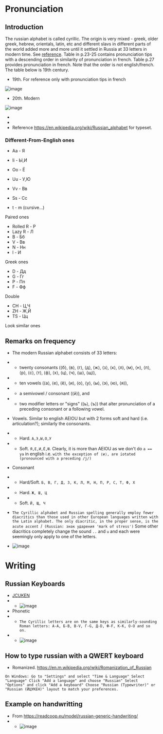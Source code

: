 # Pronunciation
## Introduction
The russian alphabet is called cyrillic. The origin is very mixed - greek, older greek, hebrew, orientals, latin, etc and different slavs in different parts of the world added more and more until it settled in Russia at 33 letters in modern time. See [reference](https://en.wikipedia.org/wiki/Russian_alphabet#/media/File:Historical_evolution_of_the_Russian_Cyrillic_alphabet,_until_the_19th_century_(Grech).jpg). Table in p.23-25 contains pronunciation tips with a descending order in similarity of pronunciation in french. Table p.27 provides pronunciation in french. Note that the order is not english/french. The table below is 19th century.
* 19th. For reference only with pronunciation tips in french

![image](https://github.com/jhmlam/Russian/assets/33080741/fcd974fe-2202-45c0-883f-6b4a5759430b)

* 20th. Modern

![image](https://github.com/jhmlam/Russian/assets/33080741/8515dce1-9e3a-473b-9520-fec094de1810)


* 
* 
* Reference https://en.wikipedia.org/wiki/Russian_alphabet for typeset. 
### Different-From-English ones
* Aa - Я
* Ii - Ы,И
* Oo - Ё
* Uu - У,Ю

* Vv - Вв
* Ss - Сс
* t - m (cursive...)

Paired ones
* Rolled R - Р
* Lazy R - Л
* B - Бб
* V - Вв
* N - Нн
* I - И

Greek ones
* D - Дд
* G - Гг
* P - Пп
* F - Фф

Double
* CH - Ц,Ч
* ZH - Ж,Й
* TS - Цц

Look similar ones


## Remarks on frequency


* The modern Russian alphabet consists of 33 letters: 
* * twenty consonants (⟨б⟩, ⟨в⟩, ⟨г⟩, ⟨д⟩, ⟨ж⟩, ⟨з⟩, ⟨к⟩, ⟨л⟩, ⟨м⟩, ⟨н⟩, ⟨п⟩, ⟨р⟩, ⟨с⟩, ⟨т⟩, ⟨ф⟩, ⟨х⟩, ⟨ц⟩, ⟨ч⟩, ⟨ш⟩, ⟨щ⟩), 
* * ten vowels (⟨а⟩, ⟨е⟩, ⟨ё⟩, ⟨и⟩, ⟨о⟩, ⟨у⟩, ⟨ы⟩, ⟨э⟩, ⟨ю⟩, ⟨я⟩), 
* * a semivowel / consonant (⟨й⟩), and 
* * two modifier letters or "signs" (⟨ь⟩, ⟨ъ⟩) that alter pronunciation of a preceding consonant or a following vowel.

* Vowels. Similar to english AEIOU but with 2 forms soft and hard (i.e. articulation?); similarly the consonants. 
* * Hard. `А,Э,Ы,О,У`
* * Soft. `Я,Е,И,Ё,Ю`. Clearly, it is more than AEIOU as we don't do `a == ya` in english i.e. `with the exception of ⟨и⟩, are iotated (pronounced with a preceding /j/)`

* Consonant
* * Hard/Soft. `Б, В, Г,
Д, З, К,
Л, М, Н,
П, Р, С,
Т, Ф, Х`
* * Hard. `Ж, Ш, Ц`
* * Soft. `Й, Щ, Ч`

* `The Cyrillic alphabet and Russian spelling generally employ fewer diacritics than those used in other European languages written with the Latin alphabet. The only diacritic, in the proper sense, is the acute accent `/` (Russian: знак ударения 'mark of stress')` Some other diacritics completely change the sound `..` and `u` and each were seemingly only apply to one of the letters. 

* ![image](https://github.com/jhmlam/Russian/assets/33080741/88df8360-c030-4c0c-b952-a7a5d203c9ab)


# Writing
## Russian Keyboards
* [JCUKEN](https://en.wikipedia.org/wiki/JCUKEN)
* * ![image](https://github.com/jhmlam/Russian/assets/33080741/3cea6385-b95e-4db3-8f37-1e5b1e73e587)
* Phonetic 
* * `The Cyrillic letters are on the same keys as similarly-sounding Roman letters: А-A, Б-B, В-V, Г-G, Д-D, Ф-F, К-K, О-O and so on.`
* * ![image](https://github.com/jhmlam/Russian/assets/33080741/20d9f9b0-6ca2-4d01-973a-4a562acb9538)

## How to type russian with a QWERT keyboard
* Romanized. https://en.m.wikipedia.org/wiki/Romanization_of_Russian

`On Windows:
Go to "Settings" and select "Time & Language"
Select "Language"
Click "Add a language" and choose "Russian"
Select "Options" and click "Add a keyboard"
Choose "Russian (Typewriter)" or "Russian (ЙЦУКЕН)" layout to match your preferences.`

## Example on handwritting
* From https://readcoop.eu/model/russian-generic-handwriting/
* * ![image](https://github.com/jhmlam/Russian/assets/33080741/181627a2-0e3b-41e5-b4b9-cbcb447c795c)
